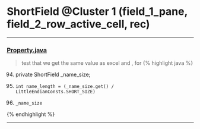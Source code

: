 # ShortField @Cluster 1 (field_1_pane, field_2_row_active_cell, rec)

***

### [Property.java](https://searchcode.com/codesearch/view/15642246/)
> test that we get the same value as excel and , for 
{% highlight java %}
94. private ShortField          _name_size;
179.     int name_length = (_name_size.get() / LittleEndianConsts.SHORT_SIZE)
330.     _name_size
{% endhighlight %}

***

